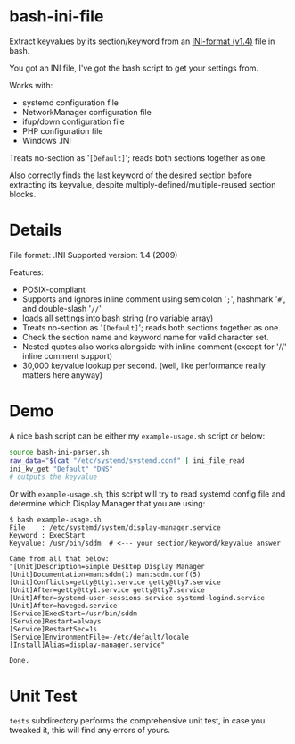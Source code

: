 # bash-ini-file
Extract keyvalues by its section/keyword from an [INI-format (v1.4)](https://cloanto.com/specs/ini/#escapesequences) file in bash.

You got an INI file, I've got the bash script to get your settings from.

Works with:

* systemd configuration file
* NetworkManager configuration file
* ifup/down configuration file
* PHP configuration file
* Windows .INI

Treats no-section as '`[Default]`';  reads both sections together as one.

Also correctly finds the last keyword of the desired section before extracting its keyvalue, despite multiply-defined/multiple-reused section blocks.

Details
=======

File format: .INI
Supported version: 1.4 (2009)

Features:

* POSIX-compliant
* Supports and ignores inline comment using semicolon '`;`', hashmark '`#`', and double-slash '`//`'
* loads all settings into bash string (no variable array)
* Treats no-section as '`[Default]`';  reads both sections together as one.
* Check the section name and keyword name for valid character set.
* Nested quotes also works alongside with inline comment (except for '//' inline comment support)
* 30,000 keyvalue lookup per second.  (well, like performance really matters here anyway)

Demo
====
A nice bash script can be either my `example-usage.sh` script or below:

```bash
source bash-ini-parser.sh
raw_data="$(cat "/etc/systemd/systemd.conf" | ini_file_read
ini_kv_get "Default" "DNS"
# outputs the keyvalue
```

Or with `example-usage.sh`, this script will try to read systemd config file and determine which Display Manager that you are using:

```console
$ bash example-usage.sh 
File    : /etc/systemd/system/display-manager.service
Keyword : ExecStart
Keyvalue: /usr/bin/sddm  # <--- your section/keyword/keyvalue answer

Came from all that below:
"[Unit]Description=Simple Desktop Display Manager
[Unit]Documentation=man:sddm(1) man:sddm.conf(5)
[Unit]Conflicts=getty@tty1.service getty@tty7.service
[Unit]After=getty@tty1.service getty@tty7.service
[Unit]After=systemd-user-sessions.service systemd-logind.service
[Unit]After=haveged.service
[Service]ExecStart=/usr/bin/sddm
[Service]Restart=always
[Service]RestartSec=1s
[Service]EnvironmentFile=-/etc/default/locale
[Install]Alias=display-manager.service"

Done.
```

Unit Test
=========
`tests` subdirectory performs the comprehensive unit test, in case you tweaked it, this will find any errors of yours.



